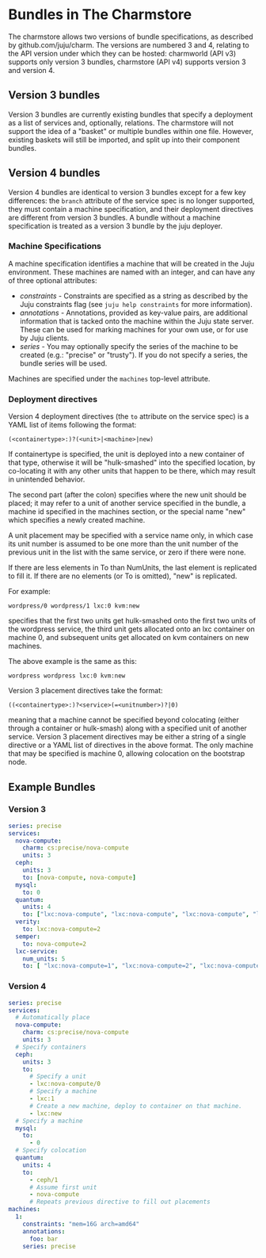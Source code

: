 # Bundles in The Charmstore

The charmstore allows two versions of bundle specifications, as described by
github.com/juju/charm.  The versions are numbered 3 and 4, relating to the API
version under which they can be hosted: charmworld (API v3) supports only
version 3 bundles, charmstore (API v4) supports version 3 and version 4.

## Version 3 bundles

Version 3 bundles are currently existing bundles that specify a deployment as a
list of services and, optionally, relations.  The charmstore will not support
the idea of a "basket" or multiple bundles within one file.  However, existing
baskets will still be imported, and split up into their component bundles.

## Version 4 bundles

Version 4 bundles are identical to version 3 bundles except for a few key
differences: the `branch` attribute of the service spec is no longer supported,
they must contain a machine specification, and their deployment directives are
different from version 3 bundles.  A bundle without a machine specification is
treated as a version 3 bundle by the juju deployer.

### Machine Specifications

A machine specification identifies a machine that will be created in the Juju
environment.  These machines are named with an integer, and can have any of
three optional attributes:

* *constraints* - Constraints are specified as a string as described by the Juju
  constraints flag (see `juju help constraints` for more information).
* *annotations* - Annotations, provided as key-value pairs, are additional
  information that is tacked onto the machine within the Juju state server.
  These can be used for marking machines for your own use, or for use by Juju
  clients.
* *series* - You may optionally specify the series of the machine to be created
  (e.g.: "precise" or "trusty").  If you do not specify a series, the bundle
  series will be used.

Machines are specified under the `machines` top-level attribute.

### Deployment directives

Version 4 deployment directives (the `to` attribute on the service spec) is a
YAML list of items following the format:

    (<containertype>:)?(<unit>|<machine>|new)

If containertype is specified, the unit is deployed into a new container of that
type, otherwise it will be "hulk-smashed" into the specified location, by
co-locating it with any other units that happen to be there, which may result in
unintended behavior.

The second part (after the colon) specifies where the new unit should be placed;
it may refer to a unit of another service specified in the bundle, a machine
id specified in the machines section, or the special name "new" which specifies
a newly created machine.

A unit placement may be specified with a service name only, in which case its
unit number is assumed to be one more than the unit number of the previous unit
in the list with the same service, or zero if there were none.

If there are less elements in To than NumUnits, the last element is replicated
to fill it. If there are no elements (or To is omitted), "new" is replicated.

For example:

    wordpress/0 wordpress/1 lxc:0 kvm:new

specifies that the first two units get hulk-smashed onto the first two units of
the wordpress service, the third unit gets allocated onto an lxc container on
machine 0, and subsequent units get allocated on kvm containers on new machines.

The above example is the same as this:

    wordpress wordpress lxc:0 kvm:new

Version 3 placement directives take the format:

    ((<containertype>:)?<service>(=<unitnumber>)?|0)

meaning that a machine cannot be specified beyond colocating (either through a
container or hulk-smash) along with a specified unit of another service.
Version 3 placement directives may be either a string of a single directive or a
YAML list of directives in the above format.  The only machine that may be
specified is machine 0, allowing colocation on the bootstrap node.

## Example Bundles

### Version 3

```yaml
series: precise
services:
  nova-compute:
    charm: cs:precise/nova-compute
    units: 3
  ceph:
    units: 3
    to: [nova-compute, nova-compute]
  mysql:
    to: 0
  quantum:
    units: 4
    to: ["lxc:nova-compute", "lxc:nova-compute", "lxc:nova-compute", "lxc:nova-compute"]
  verity:
    to: lxc:nova-compute=2
  semper:
    to: nova-compute=2
  lxc-service:
    num_units: 5
    to: [ "lxc:nova-compute=1", "lxc:nova-compute=2", "lxc:nova-compute=0", "lxc:nova-compute=0", "lxc:nova-compute=2" ]
```

### Version 4

```yaml
series: precise
services:
  # Automatically place
  nova-compute:
    charm: cs:precise/nova-compute
    units: 3
  # Specify containers
  ceph:
    units: 3
    to:
      # Specify a unit
      - lxc:nova-compute/0
      # Specify a machine
      - lxc:1
      # Create a new machine, deploy to container on that machine.
      - lxc:new
  # Specify a machine
  mysql:
    to:
      - 0
  # Specify colocation
  quantum:
    units: 4
    to:
      - ceph/1
      # Assume first unit
      - nova-compute
      # Repeats previous directive to fill out placements
machines:
  1:
    constraints: "mem=16G arch=amd64"
    annotations:
      foo: bar
    series: precise
```
